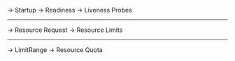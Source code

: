 -> Startup
-> Readiness
-> Liveness Probes

--------------------------------------

->  Resource Request
->  Resource Limits

--------------------------------------

-> LimitRange
-> Resource Quota



